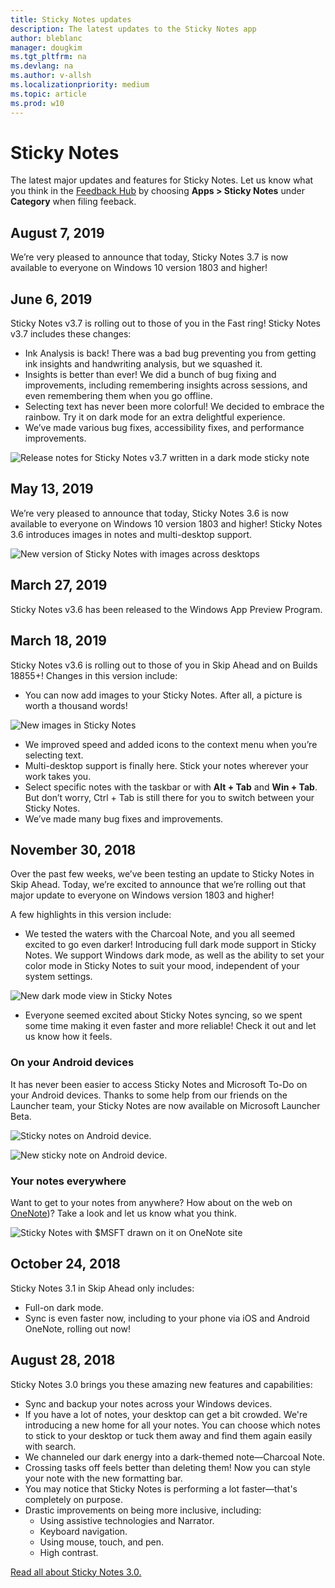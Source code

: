 ```yaml
---
title: Sticky Notes updates
description: The latest updates to the Sticky Notes app
author: bleblanc
manager: dougkim
ms.tgt_pltfrm: na
ms.devlang: na
ms.author: v-allsh
ms.localizationpriority: medium
ms.topic: article
ms.prod: w10
---
```


# Sticky Notes 

The latest major updates and features for Sticky Notes. Let us know what you think in the [Feedback Hub](https://aka.ms/WIPFeedbackHub) by choosing **Apps > Sticky Notes** under **Category** when filing feeback.

## August 7, 2019

We’re very pleased to announce that today, Sticky Notes 3.7 is now available to everyone on Windows 10 version 1803 and higher!

## June 6, 2019

Sticky Notes v3.7 is rolling out to those of you in the Fast ring! Sticky Notes v3.7 includes these changes:

* Ink Analysis is back! There was a bad bug preventing you from getting ink insights and handwriting analysis, but we squashed it.
* Insights is better than ever! We did a bunch of bug fixing and improvements, including remembering insights across sessions, and even remembering them when you go offline.
* Selecting text has never been more colorful! We decided to embrace the rainbow. Try it on dark mode for an extra delightful experience.
* We’ve made various bug fixes, accessibility fixes, and performance improvements.

![Release notes for Sticky Notes v3.7 written in a dark mode sticky note](images/stickynotes-3.7.png)

## May 13, 2019

We’re very pleased to announce that today, Sticky Notes 3.6 is now available to everyone on Windows 10 version 1803 and higher! Sticky Notes 3.6 introduces images in notes and multi-desktop support.

![New version of Sticky Notes with images across desktops](images/stickynotes-3-6-1.png)

## March 27, 2019

Sticky Notes v3.6 has been released to the Windows App Preview Program.

## March 18, 2019

Sticky Notes v3.6 is rolling out to those of you in Skip Ahead and on Builds 18855+! Changes in this version include:

* You can now add images to your Sticky Notes. After all, a picture is worth a thousand words!

![New images in Sticky Notes](images/stickynotes-images.png)

* We improved speed and added icons to the context menu when you’re selecting text.
* Multi-desktop support is finally here. Stick your notes wherever your work takes you.
* Select specific notes with the taskbar or with **Alt + Tab** and **Win + Tab**. But don’t worry, Ctrl + Tab is still there for you to switch between your Sticky Notes.
* We’ve made many bug fixes and improvements.

## November 30, 2018

Over the past few weeks, we’ve been testing an update to Sticky Notes in Skip Ahead. Today, we’re excited to announce that we’re rolling out that major update to everyone on Windows version 1803 and higher!

A few highlights in this version include:

* We tested the waters with the Charcoal Note, and you all seemed excited to go even darker! Introducing full dark mode support in Sticky Notes. We support Windows dark mode, as well as the ability to set your color mode in Sticky Notes to suit your mood, independent of your system settings.

![New dark mode view in Sticky Notes](images/18272-apps3.png)

* Everyone seemed excited about Sticky Notes syncing, so we spent some time making it even faster and more reliable! Check it out and let us know how it feels.

### On your Android devices

It has never been easier to access Sticky Notes and Microsoft To-Do on your Android devices. Thanks to some help from our friends on the Launcher team, your Sticky Notes are now available on Microsoft Launcher Beta.

![Sticky notes on Android device.](images/stickynotes-launcher-2.png)

![New sticky note on Android device.](images/stickynotes-launcher-1.png)

### Your notes everywhere

Want to get to your notes from anywhere? How about on the web on [OneNote](https://www.onenote.com/stickynotes))? Take a look and let us know what you think.

![Sticky Notes with $MSFT drawn on it on OneNote site](images/18272-apps5.jpg)

## October 24, 2018

Sticky Notes 3.1 in Skip Ahead only includes:

* Full-on dark mode.
* Sync is even faster now, including to your phone via iOS and Android OneNote, rolling out now!


## August 28, 2018

Sticky Notes 3.0 brings you these amazing new features and capabilities:

* Sync and backup your notes across your Windows devices.
* If you have a lot of notes, your desktop can get a bit crowded. We're introducing a new home for all your notes. You can choose which notes to stick to your desktop or tuck them away and find them again easily with search.
* We channeled our dark energy into a dark-themed note—Charcoal Note.
* Crossing tasks off feels better than deleting them! Now you can style your note with the new formatting bar.
* You may notice that Sticky Notes is performing a lot faster—that's completely on purpose.
* Drastic improvements on being more inclusive, including: 
    * Using assistive technologies and Narrator.
    * Keyboard navigation.
    * Using mouse, touch, and pen.
    * High contrast.

[Read all about Sticky Notes 3.0.](https://insider.windows.com/articles/sticky-notes-3-0-now-available-to-insiders-who-opted-into-skip-ahead/)
